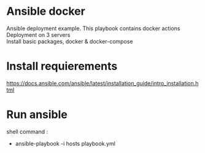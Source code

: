 # Ansible docker
Ansible deployment example. This playbook contains docker actions \
Deployment on 3 servers \
Install basic packages, docker & docker-compose

# Install requierements
https://docs.ansible.com/ansible/latest/installation_guide/intro_installation.html

# Run ansible
shell command :
   - ansible-playbook -i hosts playbook.yml 

